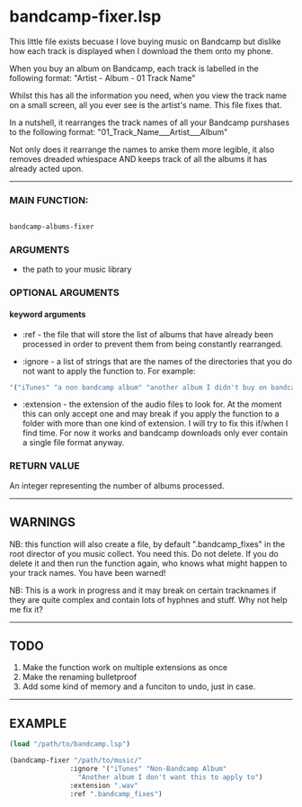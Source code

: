 # bandcamp-fixer.lsp

This little file exists becuase I love buying music on Bandcamp but dislike how each track is displayed when I download the them onto my phone.
 
When you buy an album on Bandcamp, each track is labelled in the following
format:
"Artist - Album - 01 Track Name"

Whilst this has all the information you need, when you view the track name
on a small screen, all you ever see is the artist's name. This file fixes
that.

In a nutshell, it rearranges the track names of all your Bandcamp purshases
to the following format:
"01_Track_Name___Artist___Album"

Not only does it rearrange the names to amke them more legible, it also
removes dreaded whiespace AND keeps track of all the albums it has already
acted upon.

---

### MAIN FUNCTION: 
```lisp

bandcamp-albums-fixer
```

### ARGUMENTS
- the path to your music library

### OPTIONAL ARGUMENTS
#### keyword arguments
- :ref - the file that will store the list of albums that have already been
processed in order to prevent them from being constantly rearranged.

- :ignore - a list of strings that are the names of the directories that you
do not want to apply the function to.
For example:
```lisp
'("iTunes" "a non bandcamp album" "another album I didn't buy on bandcamp")
```

- :extension - the extension of the audio files to look for. At the moment
this can only accept one and may break if you apply the function to a folder
with more than one kind of extension. I will try to fix this if/when I find
time. For now it works and bandcamp downloads only ever contain a single file
format anyway.

### RETURN VALUE

An integer representing the number of albums processed.

---

## WARNINGS

NB: this function will also create a file, by default ".bandcamp_fixes" in
the root director of you music collect. You need this. Do not delete. If you
do delete it and then run the function again, who knows what might happen to
your track names. You have been warned!

NB: This is a work in progress and it may break on certain tracknames if
they are quite complex and contain lots of hyphnes and stuff. Why not help me
fix it?
 
---

## TODO

 1. Make the function work on multiple extensions as once
 2. Make the renaming bulletproof
 3. Add some kind of memory and a funciton to undo, just in case.

---

## EXAMPLE

```lisp
(load "/path/to/bandcamp.lsp")

(bandcamp-fixer "/path/to/music/" 
		       :ignore '("iTunes" "Non-Bandcamp Album" 
				 "Another album I don't want this to apply to")
		       :extension ".wav"
		       :ref ".bandcamp_fixes")
```
